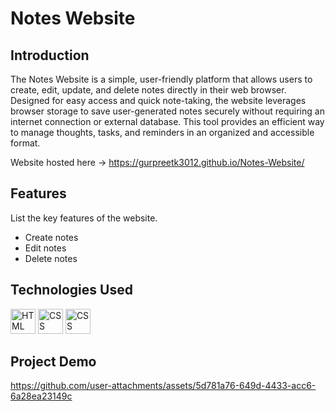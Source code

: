 # Notes Website

## Introduction
The Notes Website is a simple, user-friendly platform that allows users to create, edit, update, and delete notes directly in their web browser. Designed for easy access and quick note-taking, the website leverages browser storage to save user-generated notes securely without requiring an internet connection or external database. This tool provides an efficient way to manage thoughts, tasks, and reminders in an organized and accessible format.

Website hosted here -> https://gurpreetk3012.github.io/Notes-Website/

## Features
List the key features of the website.

- Create notes
- Edit notes
- Delete notes

## Technologies Used

<img src="https://github.com/user-attachments/assets/03623335-07df-4810-8683-97a05b8c3333" alt="HTML Logo" height="40">
<img src="https://github.com/user-attachments/assets/f6bf442f-7f5c-4b1d-aeb0-5ade67f2fe61" alt="CSS Logo" height="40">
<img src="https://github.com/user-attachments/assets/5430f8e7-2afc-45e4-aee9-802ffb6ad7bd" alt="CSS Logo" height="40">

## Project Demo

https://github.com/user-attachments/assets/5d781a76-649d-4433-acc6-6a28ea23149c

